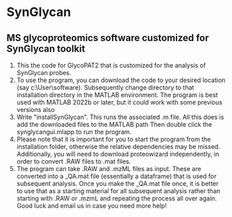 # SynGlycan
## MS glycoproteomics software customized for SynGlycan toolkit
1. This the code for GlycoPAT2 that is customized for the analysis of SynGlycan probes.<br>
2. To use the program, you can download the code to your desired location (say c:\User\software\).
Subsequently change directory to that installation directory in the MATLAB environment. The program is best used with MATLAB 2022b or later, but it could work with some previous versions also <br>
3. Write "installSynGlycan". This runs the associated .m file. All this does is add the downloaded files to the MATLAB path
Then double click the synglycangui.mlapp to run the program.<br>
4. Please note that it is important for you to start the program from the installation folder, otherwise the relative dependencies may be missed. Additionally, you will need to download proteowizard independently, in order to convert .RAW files to .mat files.<br>
5. The program can take .RAW and .mzML files as input. These are converted into a _QA.mat file (essentially a dataframe) that is used for subsequent analysis. Once you make the _QA.mat file once, it is better to use that as a starting material for all subsequent analysis rather than starting with .RAW or .mzmL and repeating the process all over again.<br>
Good luck and email us in case you need more help!

